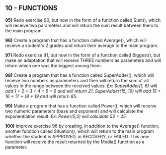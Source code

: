 
## 10 - FUNCTIONS

**95)** Redo exercise 90, but now in the form of a function called Sum(), which will receive two parameters and will return the sum result between them to the main program.

**96)** Create a program that has a function called Average(), which will receive a student's 2 grades and return their average to the main program.

**97)** Redo exercise 91, but now in the form of a function called Biggest(), but make an adaptation that will receive THREE numbers as parameters and will return which one was the biggest among them.

**98)** Create a program that has a function called SuperAdder(), which will receive two numbers as parameters and then will return the sum of all values ​​in the range between the received values.
*Ex: SuperAdder(1, 6) will add 1 + 2 + 3 + 4 + 5 + 6 and will return 21. SuperAdder(15, 19) will add 15 + 16 + 17 + 18 + 19 and will return 85.*

**99)** Make a program that has a function called Power(), which will receive two numeric parameters (base and exponent) and will calculate the exponentiation result.
*Ex: Power(5,2) will calculate 52 = 25.*

**100)** Improve exercise 96 by creating, in addition to the Average() function, another function called Situation(), which will return to the main program whether the student is APPROVED, in RECOVERY, or FAILED. This new function will receive the result returned by the Media() function as a parameter.

